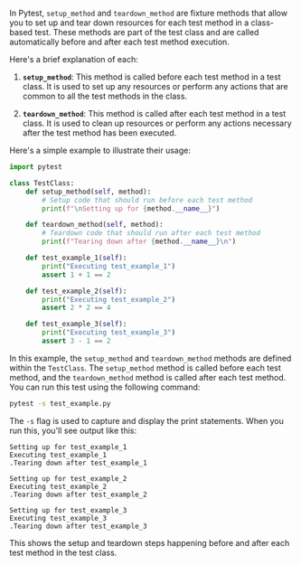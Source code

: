 In Pytest, `setup_method` and `teardown_method` are 
fixture methods that allow you to set up and tear down 
resources for each test method in a class-based test.
These methods are part of the test class and are called
automatically before and after each test method execution.

Here's a brief explanation of each:

1. **`setup_method`**: This method is called before each test method 
in a test class. It is used to set up any resources or perform any
actions that are common to all the test methods in the class.

2. **`teardown_method`**: This method is called after each test
method in a test class. It is used to clean up resources or perform
any actions necessary after the test method has been executed.

Here's a simple example to illustrate their usage:

```python
import pytest

class TestClass:
    def setup_method(self, method):
        # Setup code that should run before each test method
        print(f"\nSetting up for {method.__name__}")

    def teardown_method(self, method):
        # Teardown code that should run after each test method
        print(f"Tearing down after {method.__name__}\n")

    def test_example_1(self):
        print("Executing test_example_1")
        assert 1 + 1 == 2

    def test_example_2(self):
        print("Executing test_example_2")
        assert 2 * 2 == 4

    def test_example_3(self):
        print("Executing test_example_3")
        assert 3 - 1 == 2
```

In this example, the `setup_method` and `teardown_method` methods
are defined within the `TestClass`. The `setup_method` method is
called before each test method, and the `teardown_method` method 
is called after each test method. You can run this test using the
following command:

```bash
pytest -s test_example.py
```

The `-s` flag is used to capture and display the print statements.
When you run this, you'll see output like this:

```
Setting up for test_example_1
Executing test_example_1
.Tearing down after test_example_1

Setting up for test_example_2
Executing test_example_2
.Tearing down after test_example_2

Setting up for test_example_3
Executing test_example_3
.Tearing down after test_example_3
```

This shows the setup and teardown steps happening before and after
each test method in the test class.